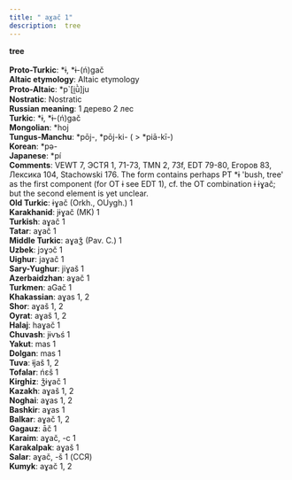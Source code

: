 ```yaml
---
title: " aɣač 1"
description:  tree
---
```

<strong> tree</strong><br><br>
<strong>Proto-Turkic</strong>:  *ɨ, *ɨ-(ń)gač<br>
<strong>Altaic etymology</strong>:  Altaic etymology<br>
<strong> Proto-Altaic</strong>:  *p`[i̯ū̀]ju<br>
<strong>Nostratic</strong>:  Nostratic<br>
<strong>Russian meaning</strong>:  1 дерево 2 лес<br>
<strong>Turkic</strong>:  *ɨ, *ɨ-(ń)gač<br>
<strong>Mongolian</strong>:  *hoj<br>
<strong>Tungus-Manchu</strong>:  *pōj-, *pōj-ki- ( > *piā-kī-)<br>
<strong>Korean</strong>:  *pǝ-<br>
<strong>Japanese</strong>:  *pí<br>
<strong>Comments</strong>:  VEWT 7, ЭСТЯ 1, 71-73, TMN 2, 73f, EDT 79-80, Егоров 83, Лексика 104, Stachowski 176. The form contains perhaps PT *ɨ 'bush, tree' as the first component (for OT ɨ see EDT 1), cf. the OT combination ɨ ɨɣač; but the second element is yet unclear.<br>
<strong>Old Turkic</strong>:  ɨɣač (Orkh., OUygh.) 1<br>
<strong>Karakhanid</strong>:  jɨɣač (MK) 1<br>
<strong>Turkish</strong>:  aɣač 1<br>
<strong>Tatar</strong>:  aɣač 1<br>
<strong>Middle Turkic</strong>:  aɣaǯ (Pav. C.) 1<br>
<strong>Uzbek</strong>:  jɔɣɔč 1<br>
<strong>Uighur</strong>:  jaɣač 1<br>
<strong>Sary-Yughur</strong>:  jiɣaš 1<br>
<strong>Azerbaidzhan</strong>:  aɣač 1<br>
<strong>Turkmen</strong>:  aGač 1<br>
<strong>Khakassian</strong>:  aɣas 1, 2<br>
<strong>Shor</strong>:  aɣaš 1, 2<br>
<strong>Oyrat</strong>:  aɣaš 1, 2<br>
<strong>Halaj</strong>:  haɣač 1<br>
<strong>Chuvash</strong>:  jɨvъś 1<br>
<strong>Yakut</strong>:  mas 1<br>
<strong>Dolgan</strong>:  mas 1<br>
<strong>Tuva</strong>:  ɨ̃jaš 1, 2<br>
<strong>Tofalar</strong>:  ńɛš 1<br>
<strong>Kirghiz</strong>:  ǯɨɣač 1<br>
<strong>Kazakh</strong>:  aɣaš 1, 2<br>
<strong>Noghai</strong>:  aɣas 1, 2<br>
<strong>Bashkir</strong>:  aɣas 1<br>
<strong>Balkar</strong>:  aɣač 1, 2<br>
<strong>Gagauz</strong>:  āč 1<br>
<strong>Karaim</strong>:  aɣač, -c 1<br>
<strong>Karakalpak</strong>:  aɣaš 1<br>
<strong>Salar</strong>:  aɣač, -š 1 (ССЯ)<br>
<strong>Kumyk</strong>:  aɣač 1, 2<br>


